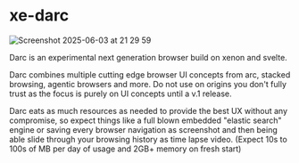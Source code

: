# xe-darc

![Screenshot 2025-06-03 at 21 29 59](https://github.com/user-attachments/assets/b9ae22fa-a370-4d88-bd84-aaac4e13a9f1)


Darc is an experimental next generation browser build on xenon and svelte.

Darc combines multiple cutting edge browser UI concepts from arc, stacked browsing, agentic browsers and more. Do not use on origins you don't fully trust as the focus is purely on UI concepts until a v.1 release.

Darc eats as much resources as needed to provide the best UX without any compromise, so expect things like a full blown embedded "elastic search" engine or saving every browser navigation as screenshot and then being able slide through your browsing history as time lapse video. (Expect 10s to 100s of MB per day of usage and 2GB+ memory on fresh start)
